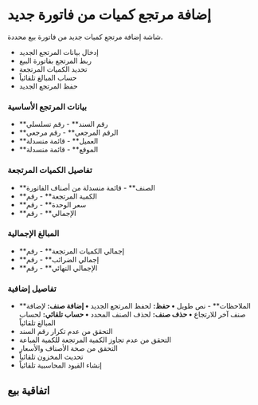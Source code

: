 # إضافة مرتجع كميات من فاتورة جديد
شاشة إضافة مرتجع كميات جديد من فاتورة بيع محددة.
- إدخال بيانات المرتجع الجديد
- ربط المرتجع بفاتورة البيع
- تحديد الكميات المرتجعة
- حساب المبالغ تلقائياً
- حفظ المرتجع الجديد
### بيانات المرتجع الأساسية
- \*\*رقم السند\*\*  - رقم تسلسلي
- \*\*الرقم المرجعي\*\*  - رقم مرجعي
- \*\*العميل\*\*  - قائمة منسدلة 
- \*\*الموقع\*\*  - قائمة منسدلة 
### تفاصيل الكميات المرتجعة
- \*\*الصنف\*\*  - قائمة منسدلة من أصناف الفاتورة
- \*\*الكمية المرتجعة\*\*  - رقم 
- \*\*سعر الوحدة\*\*  - رقم 
- \*\*الإجمالي\*\*  - رقم
### المبالغ الإجمالية
- \*\*إجمالي الكميات المرتجعة\*\*  - رقم
- \*\*إجمالي الضرائب\*\*  - رقم
- \*\*الإجمالي النهائي\*\*  - رقم
### تفاصيل إضافية
- \*\*الملاحظات\*\*  - نص طويل
**• حفظ:** لحفظ المرتجع الجديد
**• إضافة صنف:** لإضافة صنف آخر للارتجاع
**• حذف صنف:** لحذف الصنف المحدد
**• حساب تلقائي:** لحساب المبالغ تلقائياً
- التحقق من عدم تكرار رقم السند
- التحقق من عدم تجاوز الكمية المرتجعة للكمية المباعة
- التحقق من صحة الأصناف والأسعار
- تحديث المخزون تلقائياً
- إنشاء القيود المحاسبية تلقائياً
## اتفاقية بيع
